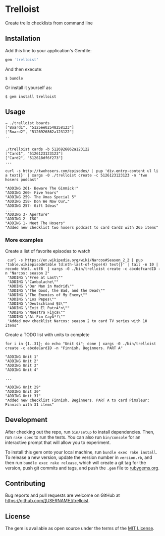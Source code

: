 # Trelloist

Create trello checklists from command line

## Installation

Add this line to your application's Gemfile:

```ruby
gem 'trelloist'
```

And then execute:

    $ bundle

Or install it yourself as:

    $ gem install trelloist

## Usage

```
→ ./trelloist boards
["Board1", "5125ee02548258123"]
["Board2", "5126926862a123122"]
..


./trelloist cards -b 5126926862a123122
["Card1", "5126123123123"]
["Card2", "512618df6f273"]
...

curl -s http://twohosers.com/episodes/ | pup 'div.entry-content ul li a text{}' | xargs -0 ./trelloist create -c 5126123123123 -n 'two hosers podcast'

"ADDING 261- Beware The Gimmick!"
"ADDING 260- Five Years"
"ADDING 259- The Xmas Special 5"
"ADDING 258- Don We Now Our…"
"ADDING 257- Gift Ideas"
....
"ADDING 3- Aperture"
"ADDING 2- ISO"
"ADDING 1- Meet The Hosers"
"Added new checklist two hosers podcast to card Card2 with 265 items"
```

### More examples

  Create a list of favorite episodes to watch

```
 curl -s https://en.wikipedia.org/wiki/Narcos#Season_2_2 | pup 'table.wikiepisodetable td:nth-last-of-type(4) text{}' | tail -n 10 | recode html..utf8  | xargs -0 ./bin/trelloist create -c abcdefcardID -n "Narcos: season 2"
 "ADDING \"Free at Last\""
 "ADDING \"Cambalache\""
 "ADDING \"Our Man in Madrid\""
 "ADDING \"The Good, the Bad, and the Dead\""
 "ADDING \"The Enemies of My Enemy\""
 "ADDING \"Los Pepes\""
 "ADDING \"Deutschland 93\""
 "ADDING \"Exit El PatrÃ³n\""
 "ADDING \"Nuestra Finca\""
 "ADDING \"Al Fin CayÃ³!\""
 "Added new checklist Narcos: season 2 to card TV series with 10 items"
```

  Create a TODO list with units to complete 

```
for i in {1..31}; do echo "Unit $i"; done | xargs -0 ./bin/trelloist create -c abcdeCardID -n "Finnish. Beginners. PART A"

"ADDING Unit 1"
"ADDING Unit 2"
"ADDING Unit 3"
"ADDING Unit 4"

...

"ADDING Unit 29"
"ADDING Unit 30"
"ADDING Unit 31"
"Added new checklist Finnish. Beginners. PART A to card Pimsleur: Finnish with 31 items"
```

## Development

After checking out the repo, run `bin/setup` to install dependencies. Then, run `rake spec` to run the tests. You can also run `bin/console` for an interactive prompt that will allow you to experiment.

To install this gem onto your local machine, run `bundle exec rake install`. To release a new version, update the version number in `version.rb`, and then run `bundle exec rake release`, which will create a git tag for the version, push git commits and tags, and push the `.gem` file to [rubygems.org](https://rubygems.org).

## Contributing

Bug reports and pull requests are welcome on GitHub at https://github.com/[USERNAME]/trelloist.

## License

The gem is available as open source under the terms of the [MIT License](http://opensource.org/licenses/MIT).
